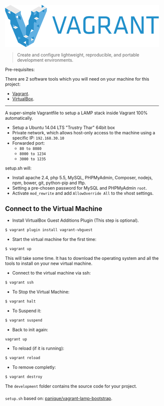 ![Vagrant Logo](logo_vagrant.png)

>Create and configure lightweight, reproducible, and portable development environments.

Pre-requisites:

There are 2 software tools which you will need on your machine for this project:

* [Vagrant](http://www.vagrantup.com/downloads.html).
* [VirtualBox](https://www.virtualbox.org/wiki/Downloads).

___

A super-simple Vagrantfile to setup a LAMP stack inside Vagrant 100% automatically.

* Setup a Ubuntu 14.04 LTS "Trustry Thar" 64bit box
* Private network, which allows host-only access to the machine using a specific IP: ```192.168.30.10```
* Forwarded port: 
    * ```80 to 8080```
    * ```8000 to 1234```
    * ```3000 to 1235```

setup.sh will:

* Install apache 2.4, php 5.5, MySQL, PHPMyAdmin, Composer, nodejs, npm, bower, git, python-pip and lftp.
* Setting a pre-chosen password for MySQL and PHPMyAdmin ```root```.
* Activate ```mod_rewrite``` and add ```AllowOverride All``` to the vhost settings.


## Connect to the Virtual Machine

* Install VirtualBox Guest Additions Plugin (This step is optional).

```bash
$ vagrant plugin install vagrant-vbguest
```

* Start the virtual machine for the first time:

```bash
$ vagrant up
``` 

This will take some time. It has to download the operating system and all the tools to install on your new virtual machine.

* Connect to the virtual machine via ssh:

```bash
$ vagrant ssh
```

* To Stop the Virtual Machine:

```bash
$ vagrant halt
```
* To Suspend it:

```bash
$ vagrant suspend
```

* Back to init again:

```bash
vagrant up
```
* To reload (if it is running):

```bash
$ vagrant reload
```

* To remove completly:

```bash
$ vagrant destroy
```

The ```development``` folder contains the source code for your project.

### 

```setup.sh``` based on: [panique/vagrant-lamp-bootstrap](https://github.com/panique/vagrant-lamp-bootstrap).